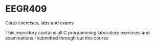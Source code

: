 # EEGR409
Class exercises, labs and exams

This repository contains all C programming laboratory exercises and examinations I submitted through out this course
